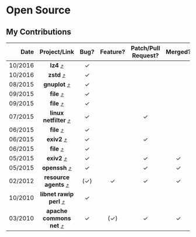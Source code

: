 # Open Source

## My Contributions

| Date | Project/Link | Bug? | Feature? | Patch/Pull Request? | Merged? | Fixed/Closed? |
| ----:|:-------:|:----:|:--------:|:-------------------:|:-------:|:-------------:|
| 10/2016 | **lz4** [⤴](https://github.com/lz4/lz4/issues/247) | ✓ |   |   |   | ✓ |
| 10/2016 | **zstd** [⤴](https://github.com/facebook/zstd/pull/426) | ✓ |   |   |   | ✓ |
| 08/2015 | **gnuplot** [⤴](https://sourceforge.net/p/gnuplot/bugs/1649/) | ✓ |   |   |   | ✓ |
| 09/2015 | **file** [⤴](https://bugs.gw.com/view.php?id=479) | ✓ |   |   |   | ✓ |
| 09/2015 | **file** [⤴](https://bugs.gw.com/view.php?id=475) | ✓ |   |   |   | ✓ |
| 07/2015 | **linux netfilter** [⤴](https://marc.info/?l=netfilter-devel&m=143755690715294&w=2) | ✓ |   | ✓ |   |   |
| 06/2015 | **file** [⤴](https://bugs.gw.com/view.php?id=459) | ✓ |   |   |   | ✓ |   |
| 06/2015 | **exiv2** [⤴](https://dev.exiv2.org/issues/1080#change-3796) | ✓ |   | ✓ |   | ✓ |
| 06/2015 | **file** [⤴](https://bugs.gw.com/view.php?id=454) | ✓ |   |   |   | ✓ |
| 05/2015 | **exiv2** [⤴](https://dev.exiv2.org/issues/1089) | ✓ |   | ✓ | ✓ | ✓ |
| 05/2015 | **openssh** [⤴](https://lists.mindrot.org/pipermail/openssh-unix-dev/2015-May/033913.html) | ✓ |   | ✓ | ✓ | ✓ |
| 02/2012 | **resource agents** [⤴](https://github.com/ClusterLabs/resource-agents/pull/59) | (✓) | ✓ | ✓ | ✓ | ✓ |
| 10/2010 | **libnet rawip perl** [⤴](https://bugs.launchpad.net/ubuntu/+source/libnet-rawip-perl/+bug/667202) | ✓ |   |   |   |   |
| 03/2010 | **apache commons net** [⤴](https://issues.apache.org/jira/browse/NET-313) | ✓ | (✓) | ✓ | ✓ | ✓ |

